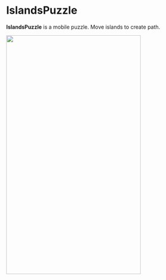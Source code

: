 # IslandsPuzzle
**IslandsPuzzle** is a mobile puzzle. Move islands to create path.

<img src="https://user-images.githubusercontent.com/88380021/176698542-fbb6d25c-3743-461d-929e-7a8eb8fcdf94.gif" width="360" height="640">
